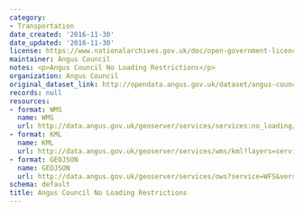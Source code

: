 ```yaml
---
category:
- Transportation
date_created: '2016-11-30'
date_updated: '2016-11-30'
license: https://www.nationalarchives.gov.uk/doc/open-government-licence/version/3/
maintainer: Angus Council
notes: <p>Angus Council No Loading Restrictions</p>
organization: Angus Council
original_dataset_link: http://opendata.angus.gov.uk/dataset/angus-council-no-loading-restrictions
records: null
resources:
- format: WMS
  name: WMS
  url: http://data.angus.gov.uk/geoserver/services/services:no_loading/wms?service=WMS&request=GetMap
- format: KML
  name: KML
  url: http://data.angus.gov.uk/geoserver/services/wms/kml?layers=services:no_loading&mode=download
- format: GEOJSON
  name: GEOJSON
  url: http://data.angus.gov.uk/geoserver/services/ows?service=WFS&version=1.0.0&request=GetFeature&typeName=services:no_loading&outputFormat=application%2Fjson&srsName=EPSG:3857
schema: default
title: Angus Council No Loading Restrictions
---
```

